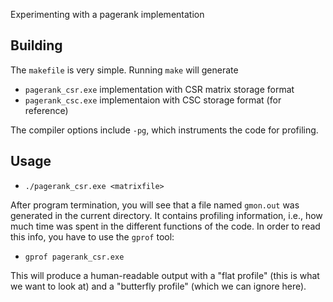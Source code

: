 Experimenting with a pagerank implementation

## Building 

The `makefile` is very simple. Running `make` will generate

+ `pagerank_csr.exe` implementation with CSR matrix storage format
+ `pagerank_csc.exe` implementaion with CSC storage format (for reference)

The compiler options include `-pg`, which instruments the code for profiling. 


## Usage

+ `./pagerank_csr.exe <matrixfile>`

After program termination, you will see that a file named `gmon.out` was generated in the current directory. It contains profiling information, i.e., how much time was spent in the different functions of the code. In order to read this info, you have to use the `gprof` tool:

+ `gprof pagerank_csr.exe`

This will produce a human-readable output with a "flat profile" (this is what we want to look at)  and a "butterfly profile" (which we can ignore here). 
